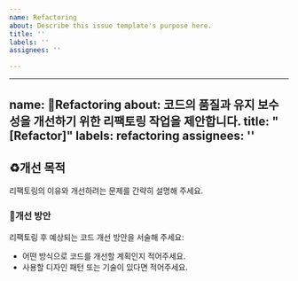 ```yaml
---
name: Refactoring
about: Describe this issue template's purpose here.
title: ''
labels: ''
assignees: ''

---
```


---
name: 🔧Refactoring
about: 코드의 품질과 유지 보수성을 개선하기 위한 리팩토링 작업을 제안합니다.
title: "[Refactor]"
labels: refactoring
assignees: ''
---

## ♻️개선 목적
리팩토링의 이유와 개선하려는 문제를 간략히 설명해 주세요.

### 📝개선 방안
리팩토링 후 예상되는 코드 개선 방안을 서술해 주세요:

- 어떤 방식으로 코드를 개선할 계획인지 적어주세요.
- 사용할 디자인 패턴 또는 기술이 있다면 적어주세요.
